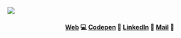<a href='https://www.linkpicture.com/view.php?img=LPic6006150b16062116143024'><img src='https://www.linkpicture.com/q/ALICIA-NUÑEZ.png' type='image'></a>

<h4 align="center">
<a href="https://www.alicianunez.net" target="_blank">Web</a> 💻
<a href="https://codepen.io/alicianunez" target="_blank"> Codepen</a> 🎨
<a href="https://www.linkedin.com/in/alicianunezisaac/" target="_blank">LinkedIn</a> 💼
<a href="mailto:alicianunez10492@gmail.com" target="_blank">Mail</a> 📨
</h4>
<!--
**alicianunex/alicianunex** is a ✨ _special_ ✨ repository because its `README.md` (this file) appears on your GitHub profile.
